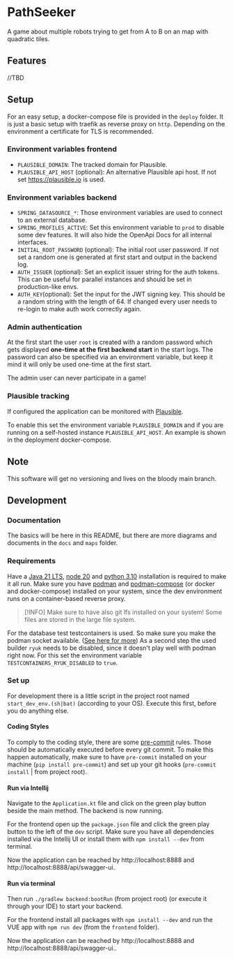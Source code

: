 # PathSeeker

A game about multiple robots trying to get from A to B on an map with quadratic tiles.

## Features

//TBD

## Setup

For an easy setup, a docker-compose file is provided in the `deploy` folder.
It is just a basic setup with traefik as reverse proxy on `http`.
Depending on the environment a certificate for TLS is recommended.

### Environment variables frontend

* `PLAUSIBLE_DOMAIN`: The tracked domain for Plausible.
* `PLAUSIBLE_API_HOST` (optional): An alternative Plausible api host. If not set https://plausible.io is used.

### Environment variables backend

* `SPRING_DATASOURCE_*`: Those environment variables are used to connect to an external database.
* `SPRING_PROFILES_ACTIVE`: Set this environment variable to `prod` to disable some dev features.
  It will also hide the OpenApi Docs for all internal interfaces.
* `INITIAL_ROOT_PASSWORD` (optional): The initial root user password.
  If not set a random one is generated at first start and output in the backend log.
* `AUTH_ISSUER` (optional): Set an explicit issuer string for the auth tokens.
  This can be useful for parallel instances and should be set in production-like envs.
* `AUTH_KEY`(optional): Set the input for the JWT signing key.
  This should be a random string with the length of 64. If changed every user needs to re-login to make auth work correctly again.

### Admin authentication

At the first start the user `root` is created with a random password which gets displayed **one-time at the first backend start** in the start logs.
The password can also be specified via an environment variable, but keep it mind it will only be used one-time at the first start.

The admin user can never participate in a game!

### Plausible tracking

If configured the application can be monitored with [Plausible](https://plausible.io/).

To enable this set the environment variable `PLAUSIBLE_DOMAIN`
and if you are running on a self-hosted instance `PLAUSIBLE_API_HOST`.
An example is shown in the deployment docker-compose.

## Note

This software will get no versioning and lives on the bloody main branch.

## Development

### Documentation

The basics will be here in this README, but there are more diagrams and documents in the `docs` and `maps` folder.

### Requirements

Have a [Java 21 LTS](https://adoptium.net/de/temurin/releases/?package=jdk&version=21), [node 20](https://nodejs.org/en/download/) and
[python 3.10](https://www.python.org/downloads/) installation is required to make it all run.
Make sure you have [podman](https://podman.io/docs/installation) and [podman-compose](https://github.com/containers/podman-compose)
(or docker and docker-compose) installed on your system, since the dev environment runs on a container-based reverse proxy.

> [!INFO]
> Make sure to have also git lfs installed on your system! Some files are stored in the large file system.

For the database test testcontainers is used. So make sure you make the podman socket available.
([See here for more](https://podman-desktop.io/docs/migrating-from-docker/using-the-docker_host-environment-variable))
As a second step the used builder `ryuk` needs to be disabled, since it doesn't play well with podman right now.
For this set the environment variable `TESTCONTAINERS_RYUK_DISABLED` to `true`.

### Set up

For development there is a little script in the project root named `start_dev_env.(sh|bat)` (according to your OS).
Execute this first, before you do anything else.

#### Coding Styles

To comply to the coding style, there are some [pre-commit](https://pre-commit.com/) rules.
Those should be automatically executed before every git commit.
To make this happen automatically, make sure to have `pre-commit` installed on your machine (`pip install pre-commit`)
and set up your git hooks (`pre-commit install` | from project root).

#### Run via Intellij

Navigate to the `Application.kt` file and click on the green play button beside the main method. The backend is now running.

For the frontend open up the `package.json` file and click the green play button to the left of the `dev` script.
Make sure you have all dependencies installed via the Intellij UI or install them with `npm install --dev` from terminal.

Now the application can be reached by http://localhost:8888 and http://localhost:8888/api/swagger-ui.

#### Run via terminal

Then run `./gradlew backend:bootRun` (from project root) (or execute it through your IDE) to start your backend.

For the frontend install all packages with `npm install --dev` and run the VUE app with `npm run dev` (from the `frontend` folder).

Now the application can be reached by http://localhost:8888 and http://localhost:8888/api/swagger-ui..
